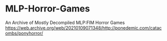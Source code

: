 # MLP-Horror-Games
An Archive of Mostly Decompiled MLP:FIM Horror Games                                                                                                                                              
https://web.archive.org/web/20210109071348/http://ponedemic.com/catacombs/ponyhorror/
